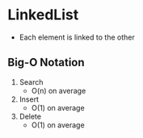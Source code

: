# LinkedList
- Each element is linked to the other

## Big-O Notation

1. Search
    - O(n) on average
2. Insert
    - O(1) on average
3. Delete
    - O(1) on average
